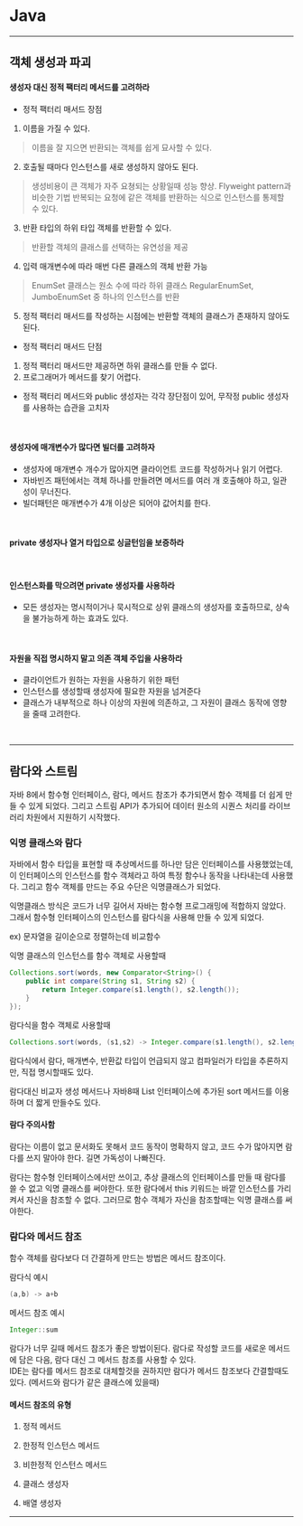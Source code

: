 # Java

---

## 객체 생성과 파괴
#### 생성자 대신 정적 팩터리 메서드를 고려하라

- 정적 팩터리 매서드 장점
1) 이름을 가질 수 있다.
> 이름을 잘 지으면 반환되는 객체를 쉽게 묘사할 수 있다.
2) 호출될 때마다 인스턴스를 새로 생성하지 않아도 된다.
> 생성비용이 큰 객체가 자주 요쳥되는 상황일때 성능 향상. Flyweight pattern과 비슷한 기법
> 반복되는 요청에 같은 객체를 반환하는 식으로 인스턴스를 통제할 수 있다.
3) 반환 타입의 하위 타입 객체를 반환할 수 있다.
> 반환할 객체의 클래스를 선택하는 유연성을 제공
4) 입력 매개변수에 따라 매번 다른 클래스의 객체 반환 가능
> EnumSet 클래스는 원소 수에 따라 하위 클래스 RegularEnumSet, JumboEnumSet 중 하나의 인스턴스를 반환
5) 정적 팩터리 매서드를 작성하는 시점에는 반환할 객체의 클래스가 존재하지 않아도 된다.

- 정적 팩터리 매서드 단점
1) 정적 팩터리 매서드만 제공하면 하위 클래스를 만들 수 없다.
2) 프로그래머가 메서드를 찾기 어렵다.

- 정적 팩터리 메서드와 public 생성자는 각각 장단점이 있어, 무작정 public 생성자를 사용하는 습관을 고치자

<br>

#### 생성자에 매개변수가 많다면 빌더를 고려하자

- 생성자에 매개변수 개수가 많아지면 클라이언트 코드를 작성하거나 읽기 어렵다.
- 자바빈즈 패턴에서는 객체 하나를 만들려면 메서드를 여러 개 호출해야 하고, 일관성이 무너진다.
- 빌더패턴은 매개변수가 4개 이상은 되어야 값어치를 한다.

<br>

#### private 생성자나 열거 타입으로 싱글턴임을 보증하라

<br>


#### 인스턴스화를 막으려면 private 생성자를 사용하라

- 모든 생성자는 명시적이거나 묵시적으로 상위 클래스의 생성자를 호출하므로, 상속을 불가능하게 하는 효과도 있다.

<br>


#### 자원을 직접 명시하지 말고 의존 객체 주입을 사용하라
- 클라이언트가 원하는 자원을 사용하기 위한 패턴
- 인스턴스를 생성할때 생성자에 필요한 자원을 넘겨준다
- 클래스가 내부적으로 하나 이상의 자원에 의존하고, 그 자원이 클래스 동작에 영향을 줄때 고려한다.

<br>

--- 

## 람다와 스트림
자바 8에서 함수형 인터페이스, 람다, 메서드 참조가 추가되면서 함수 객체를 더 쉽게 만들 수 있게 되었다. 그리고 스트림 API가 추가되어 데이터 원소의 시퀀스 처리를 라이브러리 차원에서 지원하기 시작했다.

### 익명 클래스와 람다
자바에서 함수 타입을 표현할 때 추상메서드를 하나만 담은 인터페이스를 사용했었는데, 이 인터페이스의 인스턴스를 함수 객체라고 하여 특정 함수나 동작을 나타내는데 사용했다. 그리고 함수 객체를 만드는 주요 수단은 익명클래스가 되었다. <br>

익명클래스 방식은 코드가 너무 길어서 자바는 함수형 프로그래밍에 적합하지 않았다. 그래서 함수형 인터페이스의 인스턴스를 람다식을 사용해 만들 수 있게 되었다. <br>

ex) 문자열을 길이순으로 정렬하는데 비교함수 <br>

익명 클래스의 인스턴스를 함수 객체로 사용할때
```java
Collections.sort(words, new Comparator<String>() {
    public int compare(String s1, String s2) {
        return Integer.compare(s1.length(), s2.length());
    }
});
```

람다식을 함수 객체로 사용할때
```java
Collections.sort(words, (s1,s2) -> Integer.compare(s1.length(), s2.length()) );
```

람다식에서 람다, 매개변수, 반환값 타입이 언급되지 않고 컴파일러가 타입을 추론하지만, 직접 명시할때도 있다. <br>

람다대신 비교자 생성 메서드나 자바8때 List 인터페이스에 추가된 sort 메서드를 이용하며 더 짧게 만들수도 있다. <br>

#### 람다 주의사함

람다는 이름이 없고 문서화도 못해서 코드 동작이 명확하지 않고, 코드 수가 많아지면 람다를 쓰지 말아야 한다. 길면 가독성이 나빠진다. <br>

람다는 함수형 인터페이스에서만 쓰이고, 추상 클래스의 인터페이스를 만들 때 람다를 쓸 수 없고 익명 클래스를 써야한다. 또한 람다에서 this 키워드는 바깥 인스턴스를 가리켜서 자신을 참조할 수 없다. 그러므로 함수 객체가 자신을 참조할때는 익명 클래스를 써야한다.

### 람다와 메서드 참조
함수 객체를 람다보다 더 간결하게 만드는 방법은 메서드 참조이다. 

람다식 예시
```java
(a,b) -> a+b
```

메서드 참조 예시
```java
Integer::sum
```

람다가 너무 길때 메서드 참조가 좋은 방법이된다. 람다로 작성할 코드를 새로운 메서드에 담은 다음, 람다 대신 그 메서드 참조를 사용할 수 있다. <br>
IDE는 람다를 메서드 참조로 대체할것을 권하지만 람다가 메서드 참조보다 간결할때도 있다. (메서드와 람다가 같은 클래스에 있을때) <br>

#### 메서드 참조의 유형

1) 정적 메서드
>
2) 한정적 인스턴스 메서드
>
3) 비한정적 인스턴스 메서드
>
4) 클래스 생성자
>
4) 배열 생성자
> 

---